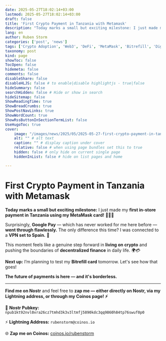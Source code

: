 ```yaml
---
date: 2025-05-27T18:02:14+03:00
lastmod: 2025-05-27T18:02:14+03:00
draft: false
title: 'First Crypto Payment in Tanzania with Metamask'
description: "Today marks a small but exciting milestone: I just made my first in-store payment in Tanzania using my MetaMask card!"
lang: en
author: Ruben Storm
categories: ['post', 'news']
tags: ['Crypto Adoption', 'Web3', 'DeFi', 'MetaMask', 'Bitrefill', 'Digital Payments', 'Blockchain Technology', 'Living On Crypto', 'Nomad Life']
taxonomy: post
kind: page
showToc: false
TocOpen: false
hidemeta: false
comments: false
disableShare: false
disableHLJS: false # to enable|disable highlightjs - true|false
hideSummary: false
searchHidden: false # Hide or show in search
hideSitemap: false
ShowReadingTime: true
ShowBreadCrumbs: true
ShowPostNavLinks: true
ShowWordCount: true
ShowRssButtonInSectionTermList: false
UseHugoToc: true
cover:
    image: "/images/news/2025/05/2025-05-27-first-crypto-payment-in-tanzania-with-metamask.webp" # image path/url
    alt: "" # alt text
    caption: "" # display caption under cover
    relative: false # when using page bundles set this to true
    hidden: false # only hide on current single page
    hiddenInList: false # hide on list pages and home

---
```


# First Crypto Payment in Tanzania with Metamask

**Today marks a small but exciting milestone:** I just made my **first in-store payment in Tanzania using my MetaMask card!** 🦊🇹🇿

Surprisingly, **Google Pay** — which has never worked for me here before — **went through flawlessly.** The only difference this time? I was connected to a **VPN set to Spain.** 🤔

This moment feels like a genuine step forward in **living on crypto** and pushing the boundaries of **decentralized finance** in daily life. 🌍💳

**Next up:** I’m planning to test my **Bitrefill card** tomorrow. Let's see how that goes!

**The future of payments is here — and it's borderless.**

---

**Find me on Nostr** and feel free to **zap me — either directly on Nostr, via my Lightning address, or through my Coinos page! ⚡**

📡 **Nostr Pubkey:** `npub1kt92nvl0xra26cz7tmhd3k3v3ltmfj5890kdc3qq9860h84tp76swuf0p0`

⚡ **Lightning Address:** `rubenstorm@coinos.io`

🌐 **Zap me on Coinos:** [coinos.io/rubenstorm](https://coinos.io/rubenstorm)


